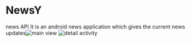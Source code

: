 # NewsY
 news API
It is an android news application which gives the current news updates![main view](https://user-images.githubusercontent.com/109786244/233856509-a70fdac6-ae03-442f-943b-b712f7725e22.png)
![detail activity](https://user-images.githubusercontent.com/109786244/233856513-45687124-6ce4-49d5-ac9b-734bd1f1084c.png)
